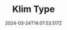 ---
title: Klim Type
url: https://klim.co.nz
date: "2024-03-24T14:07:53.517Z"
collection:
  - Foundry
type: Collections
kind: website
---